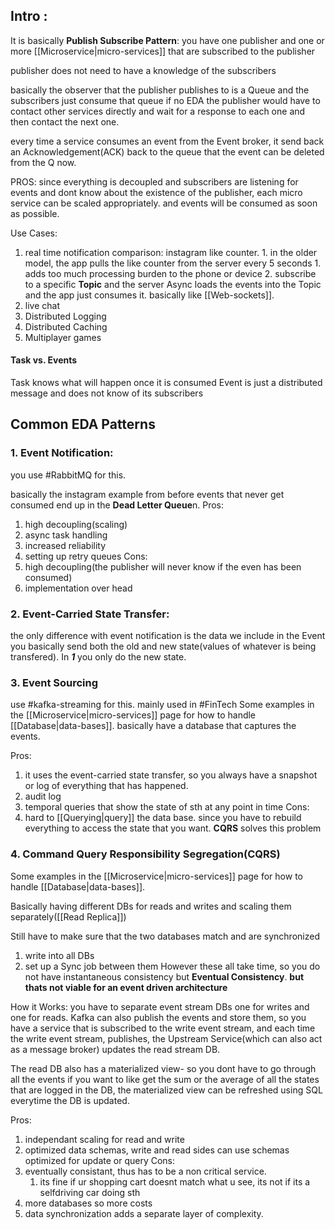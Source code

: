 ## Intro :
It is basically **Publish Subscribe Pattern**:
you have one publisher and one or more [[Microservice|micro-services]] that are subscribed to the publisher

publisher does not need to have a knowledge of the subscribers

basically the observer that the publisher publishes to is a Queue and the subscribers just consume that queue
if no EDA the publisher would have to contact other services directly and wait for a response to each one and then contact the next one. 

every time a service consumes an event from the Event broker, it send back an Acknowledgement(ACK) back to the queue that the event can be deleted from the Q now. 

PROS: since everything is decoupled and subscribers are listening for events and dont know about the existence of the publisher, each micro service can be scaled appropriately. and events will be consumed as soon as possible. 

Use Cases:
1. real time notification
	comparison: instagram like counter.
		1. in the older model, the app pulls the like counter from the server every 5 seconds
			1. adds too much processing burden to the phone or device
		2. subscribe to a specific **Topic** and the server Async loads the events into the Topic and the app just consumes it. basically like [[Web-sockets]].
2. live chat
3. Distributed Logging
4. Distributed Caching
5. Multiplayer games


#### Task vs. Events
Task knows what will happen once it is consumed
Event is just a distributed message and does not know of its subscribers 

## Common EDA Patterns
### 1. Event Notification:
you use #RabbitMQ for this.

basically the instagram example from before
events that never get consumed end up in the **Dead Letter Queue**n.
Pros:
1. high decoupling(scaling)
2. async task handling
3. increased reliability
4. setting up retry queues
Cons:
1. high decoupling(the publisher will never know if the even has been consumed)
2. implementation over head
### 2. Event-Carried State Transfer:
the only difference with event notification is the data we include in the Event
you basically send both the old and new state(values of whatever is being transfered).
In ***1*** you only do the new state.
### 3.  Event Sourcing
use #kafka-streaming for this. mainly used in #FinTech
Some examples in the [[Microservice|micro-services]] page for how to handle [[Database|data-bases]].
basically have a database that captures the events.

Pros:
1. it uses the event-carried state transfer, so you always have a snapshot or log of everything that has happened.
2. audit log
3. temporal queries that show the state of sth at any point in time
Cons:
1. hard to [[Querying|query]] the data base. since you have to rebuild everything to access the state that you want. **CQRS** solves this problem

### 4. Command Query Responsibility Segregation(CQRS)
Some examples in the [[Microservice|micro-services]] page for how to handle [[Database|data-bases]].

Basically having different DBs for reads and writes and scaling them separately([[Read Replica]])

Still have to make sure that the two databases match and are synchronized
1. write into all DBs
2. set up a Sync job between them
However these all take time, so you do not have instantaneous consistency but **Eventual Consistency**.  **but thats not viable for an event driven architecture**

How it Works:
you have to separate event stream DBs one for writes and one for reads. Kafka can also publish the events and store them, so you have a service that is subscribed to the write event stream, and each time the write event stream, publishes, the Upstream Service(which can also act as a message broker) updates the read stream DB. 

The read DB also has a materialized view- so you dont have to go through all the events if you want to like get the sum or the average of all the states that are logged in the DB, the materialized view can be refreshed using SQL everytime the DB is updated. 


Pros:
1. independant scaling for read and write
2. optimized data schemas, write and read sides can use schemas optimized for update or query
Cons:
1. eventually consistant, thus has to be a non critical service.
	1. its fine if ur shopping cart doesnt match what u see, its not if its a selfdriving car doing sth
2. more databases so more costs
3. data synchronization adds a separate layer of complexity. 